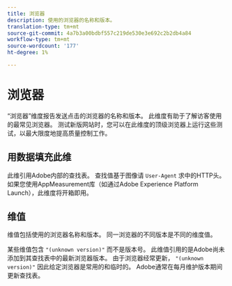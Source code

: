 ```yaml
---
title: 浏览器
description: 使用的浏览器的名称和版本。
translation-type: tm+mt
source-git-commit: 4a7b3a00bdbf557c219de530e3e692c2b2db4a84
workflow-type: tm+mt
source-wordcount: '177'
ht-degree: 1%

---
```



# 浏览器

“浏览器”维度报告发送点击的浏览器的名称和版本。 此维度有助于了解访客使用的最常见浏览器。 测试新版网站时，您可以在此维度的顶级浏览器上运行这些测试，以最大限度地提高质量控制工作。

## 用数据填充此维

此维引用Adobe内部的查找表。 查找值基于图像请 `User-Agent` 求中的HTTP头。 如果您使用AppMeasurement库（如通过Adobe Experience Platform Launch），此维度将开箱即用。

## 维值

维值包括使用的浏览器名称和版本。 同一浏览器的不同版本是不同的维度值。

某些维值包含 `"(unknown version)"` 而不是版本号。 此维值引用的是Adobe尚未添加到其查找表中的最新浏览器版本。 由于浏览器经常更新， `"(unknown version)"` 因此给定浏览器是常用的和临时的。 Adobe通常在每月维护版本期间更新查找表。
